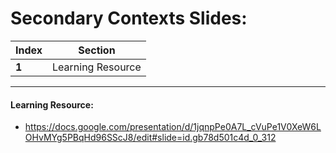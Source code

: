 # Secondary Contexts Slides:

Index | Section
--- | ---
**1** | Learning Resource

___


#### Learning Resource: 

* https://docs.google.com/presentation/d/1jqnpPe0A7L_cVuPe1V0XeW6LOHvMYg5PBqHd96SScJ8/edit#slide=id.gb78d501c4d_0_312
